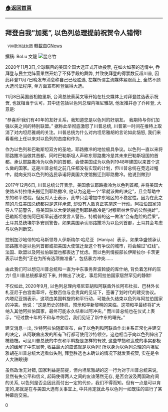###  [:house:返回首頁](https://github.com/ourhimalayas/txt)
---

## 拜登自我&#8221;加冕&#8221;, 以色列总理提前祝贺令人错愕!
` VOH欧洲战友团` [轉載自GNews](https://gnews.org/zh-hans/544135/)

撰稿: BoLu 文龍
![]()![](https://gnews-media-offload.s3.amazonaws.com/wp-content/uploads/2020/11/10040409/1aa9726241170297.jpg)昆仑竹


2020年11月3日,全球瞩目的美国全国大选正式开始投票, 在如火如荼的选情中, 乔拜登与民主党阵营果然开始了不择手段的舞弊, 并致使拜登的得票数反超川普, 因此拜登11月7日晚发布消息称自己已经胜选, 左媒所谓主流媒体紧跟而上, 全然不顾大选司法程序, 单方面宣布拜登赢得大选。

11月8日英国首相鲍里斯, 台湾总统蔡英文等开始在社交媒体上对拜登胜选表示祝贺, 也就相当于认可，其中还包括以色列总理内坦尼雅胡, 他发推并@了乔拜登, 大意是:

“恭喜乔!我们有40年的友好关系，我知道您是以色列的好朋友。 我期待与你们加强以美之间的特别联盟。” 据称此举彻底激怒了川普总统, 川普第一时间在推特上取消了对内坦尼雅胡的关注。川普总统为什么对内坦尼雅胡的言论如此恼怒, 我们来看看他上任以来对以色列的态度和作为。

作为以色列和巴勒斯坦双方的圣地，耶路撒冷的地位极具争议。以色列一直以来将耶路撒冷当做其首都，同时巴勒斯坦人声称东耶路撒冷是其未来巴勒斯坦国的首都。承认耶路撒冷为以色列的首都，会使美国成为以色列1948年建国以来首个这么做的国家。这是川普总统之前几任都没有实现的计划，但川普总统在竞选过程中，就向支持以色列的选民承诺将美国大使馆搬迁到耶路撒冷。他说到做到!

2017年12月6日, 川普总统公开表示，美国承认耶路撒冷为以色列首都, 并将美国大使馆从特拉维夫搬迁到耶路撒冷, 他认为这是一个“早就该做的决定”，且会帮助中东的和平进程。但反对人士表示，此举只会增加中东地区的不稳定性。因为在此之前的几任美国总统都只是这样承诺, 却没有人敢真正实施这一行动。阿拉伯国家领导人早前警告，将美国驻以大使馆搬迁到耶路撒冷是“对穆斯林世界的公然挑衅”。巴勒斯坦总统阿巴斯早前通过发言人警告，特朗普的这一做法“会有危险的后果”。土耳其总统埃尔多安则警告，如果美国承认耶路撒冷为以色列首都，土耳其会考虑与以色列断交。

控制加沙地带的哈马斯领导人伊斯梅尔·哈尼亚（Haniya）表示，如果华盛顿承认耶路撒冷是以色列首都或把美国大使馆迁至这个有争议的城市，将会越过“红线”。法国、欧盟以及阿拉伯联盟也都表达了忧虑。而以色列情报部长伊斯拉尔·卡茨更表示以色列“正在为所有选项做准备”，包括暴力冲突……

由此我们可以想见川普总统和一直为中东事务奔波斡旋的库什纳, 背负着怎样的压力! 但川普总统都承担下来, 并做出了决定，事后阿拉伯国家居然罕见的静默!

不仅如此, 2020年9月, 以色列总理内塔尼亚胡和阿联酋外长阿布杜拉、巴林外长札亚尼于白宫南草坪，在数百位与会贵宾的见证下，签署了划时代的建交协议。 内塔尼亚胡表示，这项由美国斡旋的和平行动，可能永久结束以色列与阿拉伯国家的冲突。他说：“这是历史的转机，预示和平新黎明的来临。这项和平最终将扩大纳入其他阿拉伯国家，最终可能永久结束以阿冲突。” 而川普总统也在仪式上表示，“经过数十年的不和与冲突后，我们见证了新中东的曙光。”

建交消息一出, 沙特阿拉伯随即宣布，由于以色列和阿联酋作出关系正常化并建交的决定，从阿联酋出发的所有飞行都可使用沙特领空。这也相当于向以色列伸出了橄榄枝。可见川普总统的中东和平斡旋是怎样的有效, 这些举措和达成的事实都极大的缓解了中东局势, 收益最大的应该就是以色列! 所以身为以色列总理的内坦尼雅胡在川普总统大选看似失利, 拜登胜选也未确认的情况下就发表祝贺, 实在是令人大跌眼镜!

虽然政治无对错, 国家利益是前提，但内坦尼雅胡的这一行为对于川普总统来说, 显然有失公平和信义, 起码使得两人之间的友谊荡然无存, 是否会波及两国政府间的关系, 以色列是否会因此而付出一定的代价，我们不得而知。但有一点是可以肯定的,那就是在与美国大选有关事宜上, 中共肯定就此与以色列一如既往的进行了某种幕后交易。

0
